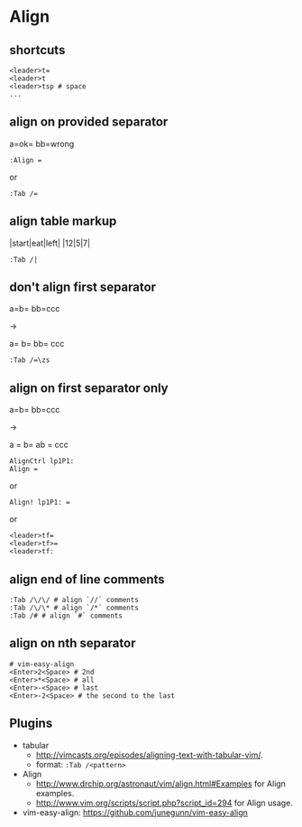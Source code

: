 # Align

## shortcuts

```
<leader>t=
<leader>t
<leader>tsp # space
...
```

## align on provided separator

a=ok=
bb=wrong

```
:Align =
```

or 

```
:Tab /=
```

## align table markup

|start|eat|left|
|12|5|7|

```
:Tab /|
```

## don't align first separator

a=b=
bb=ccc

->

a=   b=
bb=  ccc

```
:Tab /=\zs
```

## align on first separator only

a=b=
bb=ccc

->

a  = b=
ab = ccc

```
AlignCtrl lp1P1:
Align =
```

or

```
Align! lp1P1: =
```

or

```
<leader>tf=
<leader>tf>=
<leader>tf:
```

## align end of line comments

```
:Tab /\/\/ # align `//` comments
:Tab /\/\* # align `/*` comments
:Tab /# # align `#` comments
```

## align on nth separator

```
# vim-easy-align
<Enter>2<Space> # 2nd
<Enter>*<Space> # all
<Enter>-<Space> # last
<Enter>-2<Space> # the second to the last
```

## Plugins

- tabular
  - http://vimcasts.org/episodes/aligning-text-with-tabular-vim/.
  - format: `:Tab /<pattern>`
- Align
  - http://www.drchip.org/astronaut/vim/align.html#Examples for Align examples.
  - http://www.vim.org/scripts/script.php?script_id=294 for Align usage.
- vim-easy-align: https://github.com/junegunn/vim-easy-align
